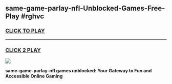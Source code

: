 
## same-game-parlay-nfl-Unblocked-Games-Free-Play #rghvc
<h3>
<a href="https://us.freeplayer.one?title=same-game-parlay-nfl&ref=9M">CLICK TO PLAY</a></h3>
<hr>

<h3>
<a href="https://us.freeplayer.one?title=same-game-parlay-nfl&ref=9M">CLICK 2 PLAY</a>
  
</h3>

<a href="https://us.freeplayer.one?title=same-game-parlay-nfl&ref=9M"><img src="https://clearcache.store/games.png"></a>


**same-game-parlay-nfl games unblocked: Your Gateway to Fun and Accessible Online Gaming**
